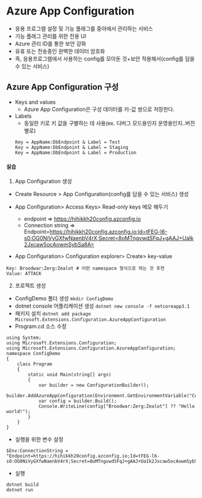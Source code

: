 # Azure App Configuration
* 응용 프로그램 설정 및 기능 플래그를 중아에서 관리하는 서비스
* 기능 플래그 관리를 위한 전용 UI
* Azure 관리 ID를 통한 보안 강화
* 유휴 또는 전송중인 완벽한 데이터 암호화
* 즉, 응용프로그램에서 사용하는 config를 모아둔 것+보안 적용해서(config를 담을 수 있는 서비스)

## Azure App Configuration 구성
* Keys and values
  * Azure App Configuration은 구성 데이터를 키-값 쌍으로 저장한다.
* Labels
  * 동일한 키로 키 값을 구별하는 데 사용(ex. 디버그 모드용인지 운영용인지..버전 별로)
  ```
  Key = AppName:DbEndpoint & Label = Test
  Key = AppName:DbEndpoint & Label = Staging
  Key = AppName:DbEndpoint & Label = Production
  ```

#### 실습
1. App Configuration 생성
  * Create Resource > App Configuration(config를 담을 수 있는 서비스) 생성
  * App Configuration> Access Keys> Read-only keys 메모 해두기
    * endpoint => https://hihikkh20config.azconfig.io
    * Connection string => Endpoint=https://hihikkh20config.azconfig.io;Id=tFEG-l6-s0:OG0NiVyGXfwNaenbV4rX;Secret=8oMTngvwdSFqJ+gAAJ+UaIk2Jxcaw5ocAowmSybSa8A=
  
  * App Configuration> Configuration explorer> Create> key-value
  ```
  Key: Broodwar:Zerg:Zealot # 이런 namespace 형식으로 하는 것 추천
  Value: ATTACK
  ```
2. 프로젝트 생성
* ConfigDemo 폴더 생성
`mkdir ConfigDemo`
* dotnet console 어플리케이션 생성
`dotnet new console -f netcoreapp3.1`
* 패키지 설치
`dotnet add package Microsoft.Extensions.Configuration.AzureAppConfiguration`
* Program.cd 소스 수정
```net
using System;
using Microsoft.Extensions.Configuration;
using Microsoft.Extensions.Configuration.AzureAppConfiguration;
namespace ConfigDemo
{
    class Program
    {
        static void Main(string[] args)
        {
            var builder = new ConfigurationBuilder();
            builder.AddAzureAppConfiguration(Environment.GetEnvironmentVariable("ConnectionString"));
            var config = builder.Build();
            Console.WriteLine(config["Broodwar:Zerg:Zealot"] ?? "Hello world!");
        }
    }
}
```
* 실행을 위한 변수 설정
```
$Env:ConnectionString = "Endpoint=https://hihikkh20config.azconfig.io;Id=tFEG-l6-s0:OG0NiVyGXfwNaenbV4rX;Secret=8oMTngvwdSFqJ+gAAJ+UaIk2Jxcaw5ocAowmSybSa8A="
```
* 실행
```
dotnet build
dotnet run
```

